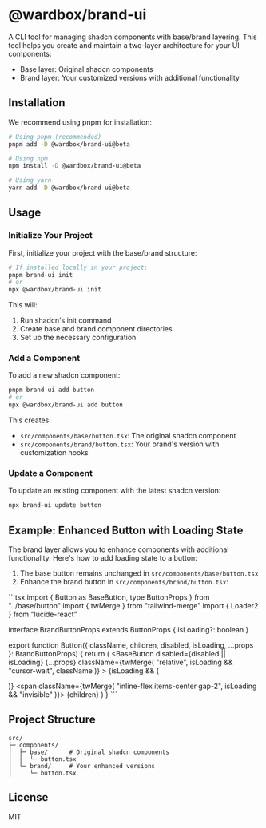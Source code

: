 # @wardbox/brand-ui

A CLI tool for managing shadcn components with base/brand layering. This tool helps you create and maintain a two-layer architecture for your UI components:
- Base layer: Original shadcn components
- Brand layer: Your customized versions with additional functionality

## Installation

We recommend using pnpm for installation:

```bash
# Using pnpm (recommended)
pnpm add -D @wardbox/brand-ui@beta

# Using npm
npm install -D @wardbox/brand-ui@beta

# Using yarn
yarn add -D @wardbox/brand-ui@beta
```

## Usage

### Initialize Your Project

First, initialize your project with the base/brand structure:

```bash
# If installed locally in your project:
pnpm brand-ui init
# or
npx @wardbox/brand-ui init
```

This will:
1. Run shadcn's init command
2. Create base and brand component directories
3. Set up the necessary configuration

### Add a Component

To add a new shadcn component:

```bash
pnpm brand-ui add button
# or
npx @wardbox/brand-ui add button
```

This creates:
- `src/components/base/button.tsx`: The original shadcn component
- `src/components/brand/button.tsx`: Your brand's version with customization hooks

### Update a Component

To update an existing component with the latest shadcn version:

```bash
npx brand-ui update button
```

## Example: Enhanced Button with Loading State

The brand layer allows you to enhance components with additional functionality. Here's how to add loading state to a button:

1. The base button remains unchanged in `src/components/base/button.tsx`
2. Enhance the brand button in `src/components/brand/button.tsx`:

\`\`\`tsx
import { Button as BaseButton, type ButtonProps } from "../base/button"
import { twMerge } from "tailwind-merge"
import { Loader2 } from "lucide-react"

interface BrandButtonProps extends ButtonProps {
  isLoading?: boolean
}

export function Button({ 
  className, 
  children,
  disabled,
  isLoading,
  ...props 
}: BrandButtonProps) {
  return (
    <BaseButton 
      disabled={disabled || isLoading}
      {...props} 
      className={twMerge(
        "relative",
        isLoading && "cursor-wait",
        className
      )}
    >
      {isLoading && (
        <div className="absolute left-1/2 top-1/2 -translate-x-1/2 -translate-y-1/2">
          <Loader2 className="h-4 w-4 animate-spin" />
        </div>
      )}
      <span className={twMerge(
        "inline-flex items-center gap-2",
        isLoading && "invisible"
      )}>
        {children}
      </span>
    </BaseButton>
  )
}
\`\`\`

## Project Structure

```
src/
├─ components/
│  ├─ base/      # Original shadcn components
│  │  └─ button.tsx
│  └─ brand/     # Your enhanced versions
│     └─ button.tsx
```

## License

MIT 
